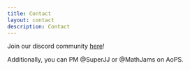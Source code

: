 ```yaml
---
title: Contact
layout: contact
description: Contact
---
```


Join our discord community [here](https://discord.gg/tWzJGsARMS)!

Additionally, you can PM @SuperJJ or @MathJams on AoPS.


